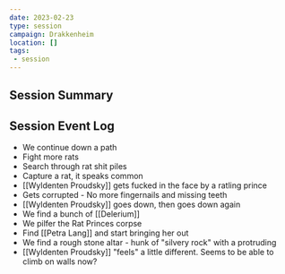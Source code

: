 ```yaml
---
date: 2023-02-23
type: session
campaign: Drakkenheim
location: []
tags:
 - session
---
```


## Session Summary

## Session Event Log

- We continue down a path
- Fight more rats
- Search through rat shit piles
- Capture a rat, it speaks common
- [[Wyldenten Proudsky]] gets fucked in the face by a ratling prince
- Gets corrupted - No more fingernails and missing teeth
- [[Wyldenten Proudsky]] goes down, then goes down again
- We find a bunch of [[Delerium]]
- We pilfer the Rat Princes corpse
- Find [[Petra Lang]] and start bringing her out
- We find a rough stone altar - hunk of "silvery rock" with a protruding
- [[Wyldenten Proudsky]] "feels" a little different. Seems to be able to climb on walls now?